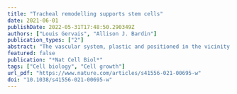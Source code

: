 ```yaml
---
title: "Tracheal remodelling supports stem cells"
date: 2021-06-01
publishDate: 2022-05-31T17:48:50.290349Z
authors: ["Louis Gervais", "Allison J. Bardin"]
publication_types: ["2"]
abstract: "The vascular system, plastic and positioned in the vicinity of tissues, is an undervalued regulator of adult stem cells. Two studies now show that the vascular-like Drosophila trachea is reshaped after intestinal damage or tumour formation and that this remodelling is required for compensatory intestinal stem cell proliferation and tumour growth."
featured: false
publication: "*Nat Cell Biol*"
tags: ["Cell biology", "Cell growth"]
url_pdf: "https://www.nature.com/articles/s41556-021-00695-w"
doi: "10.1038/s41556-021-00695-w"
---
```


